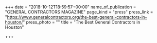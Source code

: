 +++
date = "2018-10-12T18:59:57+00:00"
name_of_publication = "GENERAL CONTRACTORS MAGAZINE"
page_kind = "press"
press_link = "https://www.generalcontractors.org/the-best-general-contractors-in-houston/"
press_photo = ""
title = "The Best General Contractors in Houston"

+++